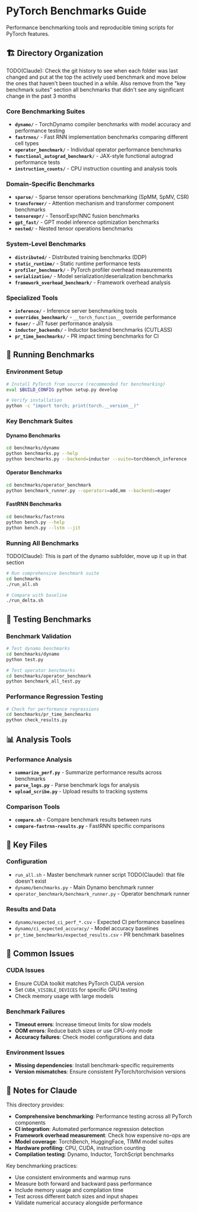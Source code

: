 # PyTorch Benchmarks Guide

Performance benchmarking tools and reproducible timing scripts for PyTorch features.

## 🏗️ Directory Organization

TODO(Claude): Check the git history to see when each folder was last changed and put at the top the actively used benchmark and move below the ones that haven't been touched in a while. Also remove from the "key benchmark suites" section all benchmarks that didn't see any significant change in the past 3 months

### Core Benchmarking Suites
- **`dynamo/`** - TorchDynamo compiler benchmarks with model accuracy and performance testing
- **`fastrnns/`** - Fast RNN implementation benchmarks comparing different cell types
- **`operator_benchmark/`** - Individual operator performance benchmarks
- **`functional_autograd_benchmark/`** - JAX-style functional autograd performance tests
- **`instruction_counts/`** - CPU instruction counting and analysis tools

### Domain-Specific Benchmarks
- **`sparse/`** - Sparse tensor operations benchmarking (SpMM, SpMV, CSR)
- **`transformer/`** - Attention mechanism and transformer component benchmarks
- **`tensorexpr/`** - TensorExpr/NNC fusion benchmarks
- **`gpt_fast/`** - GPT model inference optimization benchmarks
- **`nested/`** - Nested tensor operations benchmarks

### System-Level Benchmarks
- **`distributed/`** - Distributed training benchmarks (DDP)
- **`static_runtime/`** - Static runtime performance tests
- **`profiler_benchmark/`** - PyTorch profiler overhead measurements
- **`serialization/`** - Model serialization/deserialization benchmarks
- **`framework_overhead_benchmark/`** - Framework overhead analysis

### Specialized Tools
- **`inference/`** - Inference server benchmarking tools
- **`overrides_benchmark/`** - `__torch_function__` override performance
- **`fuser/`** - JIT fuser performance analysis
- **`inductor_backends/`** - Inductor backend benchmarks (CUTLASS)
- **`pr_time_benchmarks/`** - PR impact timing benchmarks for CI

## 🚀 Running Benchmarks

### Environment Setup
```bash
# Install PyTorch from source (recommended for benchmarking)
eval $BUILD_CONFIG python setup.py develop

# Verify installation
python -c "import torch; print(torch.__version__)"
```

### Key Benchmark Suites

#### Dynamo Benchmarks
```bash
cd benchmarks/dynamo
python benchmarks.py --help
python benchmarks.py --backend=inductor --suite=torchbench_inference
```

#### Operator Benchmarks
```bash
cd benchmarks/operator_benchmark
python benchmark_runner.py --operators=add,mm --backends=eager
```

#### FastRNN Benchmarks
```bash
cd benchmarks/fastrnns
python bench.py --help
python bench.py --lstm --jit
```

### Running All Benchmarks
TODO(Claude): This is part of the dynamo subfolder, move up it up in that section
```bash
# Run comprehensive benchmark suite
cd benchmarks
./run_all.sh

# Compare with baseline
./run_delta.sh
```

## 🧪 Testing Benchmarks

### Benchmark Validation
```bash
# Test dynamo benchmarks
cd benchmarks/dynamo
python test.py

# Test operator benchmarks
cd benchmarks/operator_benchmark
python benchmark_all_test.py
```

### Performance Regression Testing
```bash
# Check for performance regressions
cd benchmarks/pr_time_benchmarks
python check_results.py
```

## 📊 Analysis Tools

### Performance Analysis
- **`summarize_perf.py`** - Summarize performance results across benchmarks
- **`parse_logs.py`** - Parse benchmark logs for analysis
- **`upload_scribe.py`** - Upload results to tracking systems

### Comparison Tools
- **`compare.sh`** - Compare benchmark results between runs
- **`compare-fastrnn-results.py`** - FastRNN specific comparisons

## 📁 Key Files

### Configuration
- `run_all.sh` - Master benchmark runner script TODO(Claude): that file doesn't exist
- `dynamo/benchmarks.py` - Main Dynamo benchmark runner
- `operator_benchmark/benchmark_runner.py` - Operator benchmark runner

### Results and Data
- `dynamo/expected_ci_perf_*.csv` - Expected CI performance baselines
- `dynamo/ci_expected_accuracy/` - Model accuracy baselines
- `pr_time_benchmarks/expected_results.csv` - PR benchmark baselines

## 🐛 Common Issues

### CUDA Issues
- Ensure CUDA toolkit matches PyTorch CUDA version
- Set `CUDA_VISIBLE_DEVICES` for specific GPU testing
- Check memory usage with large models

### Benchmark Failures
- **Timeout errors**: Increase timeout limits for slow models
- **OOM errors**: Reduce batch sizes or use CPU-only mode
- **Accuracy failures**: Check model configurations and data

### Environment Issues
- **Missing dependencies**: Install benchmark-specific requirements
- **Version mismatches**: Ensure consistent PyTorch/torchvision versions

## 📝 Notes for Claude

This directory provides:
- **Comprehensive benchmarking**: Performance testing across all PyTorch components
- **CI integration**: Automated performance regression detection
- **Framework overhead measurement**: Check how expensive no-ops are
- **Model coverage**: TorchBench, HuggingFace, TIMM model suites
- **Hardware profiling**: CPU, CUDA, instruction counting
- **Compilation testing**: Dynamo, Inductor, TorchScript benchmarks

Key benchmarking practices:
- Use consistent environments and warmup runs
- Measure both forward and backward pass performance
- Include memory usage and compilation time
- Test across different batch sizes and input shapes
- Validate numerical accuracy alongside performance